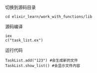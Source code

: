 切换到源码目录

```shell
cd elixir_learn/work_with_functions/lib
```

源码编译

```shell
iex
c("task_list.ex")
```

运行代码

```shell
TaskList.add("123") #会生成新的文件
TaskList.show_list() #会显示文件内容
```

